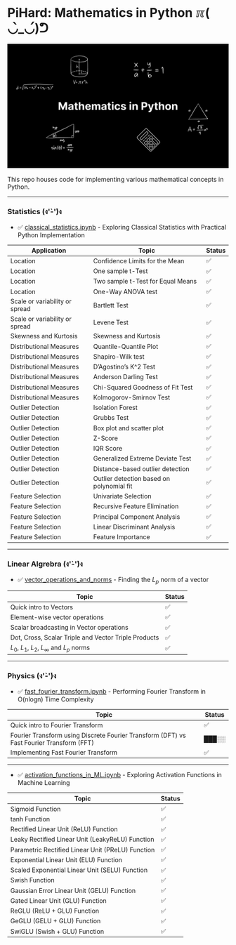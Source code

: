 # PiHard: Mathematics in Python ℼ( ◡̀_◡́)ᕤ

![PiHard: Mathematics in Python](https://github.com/PragyanSubedi/MathInPython/blob/main/assets/cover.png)

This repo houses code for implementing various mathematical concepts in Python.

---

### Statistics (ง'̀-'́)ง

- ✅ <a href="https://github.com/PragyanSubedi/PiHard/blob/main/Statistics/classical_statistics.ipynb" target="__blank__">classical_statistics.ipynb</a> - Exploring Classical Statistics with Practical Python Implementation

| Application                    | Topic                                     | Status |
| ------------------------------ | ----------------------------------------- | ------ |
| Location                       | Confidence Limits for the Mean            | ✅     |
| Location                       | One sample t-Test                         | ✅     |
| Location                       | Two sample t-Test for Equal Means         | ✅     |
| Location                       | One-Way ANOVA test                        | ✅     |
| Scale or variability or spread | Bartlett Test                             | ✅     |
| Scale or variability or spread | Levene Test                               | ✅     |
| Skewness and Kurtosis          | Skewness and Kurtosis                     | ✅     |
| Distributional Measures        | Quantile-Quantile Plot                    | ✅     |
| Distributional Measures        | Shapiro-Wilk test                         | ✅     |
| Distributional Measures        | D’Agostino’s K^2 Test                     | ✅     |
| Distributional Measures        | Anderson Darling Test                     | ✅     |
| Distributional Measures        | Chi-Squared Goodness of Fit Test          | ✅     |
| Distributional Measures        | Kolmogorov-Smirnov Test                   | ✅     |
| Outlier Detection              | Isolation Forest                          | ✅     |
| Outlier Detection              | Grubbs Test                               | ✅     |
| Outlier Detection              | Box plot and scatter plot                 | ✅     |
| Outlier Detection              | Z-Score                                   | ✅     |
| Outlier Detection              | IQR Score                                 | ✅     |
| Outlier Detection              | Generalized Extreme Deviate Test          | ✅     |
| Outlier Detection              | Distance-based outlier detection          | ✅     |
| Outlier Detection              | Outlier detection based on polynomial fit | ✅     |
| Feature Selection              | Univariate Selection                      | ✅     |
| Feature Selection              | Recursive Feature Elimination             | ✅     |
| Feature Selection              | Principal Component Analysis              | ✅     |
| Feature Selection              | Linear Discriminant Analysis              | ✅     |
| Feature Selection              | Feature Importance                        | ✅     |

---

### Linear Algrebra (ง'̀-'́)ง

- ✅ <a href="https://github.com/PragyanSubedi/PiHard/blob/main/Linear%20Algebra/vector_operations_and_norms.ipynb" target="__blank__">vector_operations_and_norms</a> - Finding the $L_p$ norm of a vector

| Topic                                                | Status |
| ---------------------------------------------------- | ------ |
| Quick intro to Vectors                               | ✅     |
| Element-wise vector operations                       | ✅     |
| Scalar broadcasting in Vector operations             | ✅     |
| Dot, Cross, Scalar Triple and Vector Triple Products | ✅     |
| $L_0$, $L_1$, $L_2$, $L_\infty$ and $L_p$ norms      | ✅     |

---

### Physics (ง'̀-'́)ง

- ✅ <a href="https://github.com/PragyanSubedi/PiHard/blob/main/Physics/fast_fourier_transform.ipynb" target="__blank__">fast_fourier_transform.ipynb</a> - Performing Fourier Transform in O(nlogn) Time Complexity

| Topic                                                                                    | Status |
| ---------------------------------------------------------------------------------------- | ------ |
| Quick intro to Fourier Transform                                                         | ✅     |
| Fourier Transform using Discrete Fourier Transform (DFT) vs Fast Fourier Transform (FFT) | ███░░  |
| Implementing Fast Fourier Transform                                                      | ✅     |

---

- ✅ <a href="https://github.com/PragyanSubedi/PiHard/blob/main/Linear%20Algebra/activation_functions_in_ML.ipynb" target="__blank__">activation_functions_in_ML.ipynb</a> - Exploring Activation Functions in Machine Learning

| Topic                                             | Status |
| ------------------------------------------------- | ------ |
| Sigmoid Function                                  | ✅     |
| tanh Function                                     | ✅     |
| Rectified Linear Unit (ReLU) Function             | ✅     |
| Leaky Rectified Linear Unit (LeakyReLU) Function  | ✅     |
| Parametric Rectified Linear Unit (PReLU) Function | ✅     |
| Exponential Linear Unit (ELU) Function            | ✅     |
| Scaled Exponential Linear Unit (SELU) Function    | ✅     |
| Swish Function                                    | ✅     |
| Gaussian Error Linear Unit (GELU) Function        | ✅     |
| Gated Linear Unit (GLU) Function                  | ✅     |
| ReGLU (ReLU + GLU) Function                       | ✅     |
| GeGLU (GELU + GLU) Function                       | ✅     |
| SwiGLU (Swish + GLU) Function                     | ✅     |
